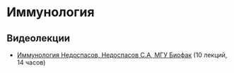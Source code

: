 # Иммунология

## Видеолекции

* [Иммунология Недоспасов, Недоспасов С.А, МГУ Биофак](https://teach-in.ru/course/immunology) (10 лекций, 14 часов)

